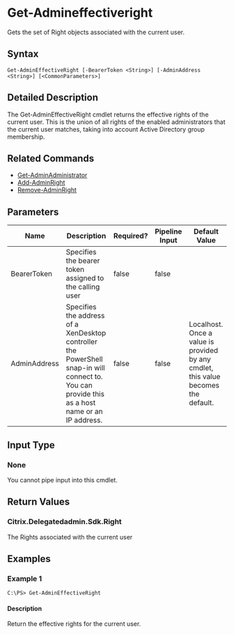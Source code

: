 ﻿
# Get-Admineffectiveright
Gets the set of Right objects associated with the current user.
## Syntax
```
Get-AdminEffectiveRight [-BearerToken <String>] [-AdminAddress <String>] [<CommonParameters>]
```
## Detailed Description
The Get-AdminEffectiveRight cmdlet returns the effective rights of the current user. This is the union of all rights of the enabled administrators that the current user matches, taking into account Active Directory group membership.


## Related Commands

* [Get-AdminAdministrator](../Get-AdminAdministrator/)
* [Add-AdminRight](../Add-AdminRight/)
* [Remove-AdminRight](../Remove-AdminRight/)
## Parameters
| Name   | Description | Required? | Pipeline Input | Default Value |
| --- | --- | --- | --- | --- |
| BearerToken | Specifies the bearer token assigned to the calling user | false | false |  |
| AdminAddress | Specifies the address of a XenDesktop controller the PowerShell snap-in will connect to. You can provide this as a host name or an IP address. | false | false | Localhost. Once a value is provided by any cmdlet, this value becomes the default. |

## Input Type

### None
You cannot pipe input into this cmdlet.
## Return Values

### Citrix.Delegatedadmin.Sdk.Right
The Rights associated with the current user
## Examples

### Example 1
```
C:\PS> Get-AdminEffectiveRight
```
#### Description
Return the effective rights for the current user.
